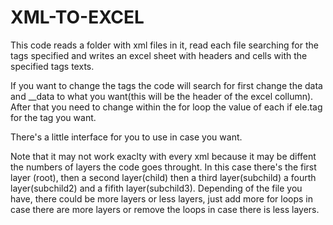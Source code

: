 # XML-TO-EXCEL
This code reads a folder with xml files in it, read each file searching for the tags specified and writes an excel sheet with headers and cells with the specified tags texts.

If you want to change the tags the code will search for first change the data and __data to what you want(this will be the header of the excel collumn). After that you need to change within the for loop the value of each if ele.tag for the tag you want.

There's a little interface for you to use in case you want.

Note that it may not work exaclty with every xml because it may be diffent the numbers of layers the code goes throught. In this case there's the first layer (root), then a second layer(child) then a third layer(subchild) a fourth layer(subchild2) and a fifith layer(subchild3). Depending of the file you have, there could be more layers or less layers, just add more for loops in case there are more layers or remove the loops in case there is less layers.
